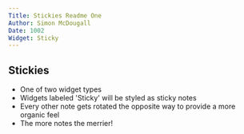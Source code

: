 ```yaml
---
Title: Stickies Readme One
Author: Simon McDougall
Date: 1002
Widget: Sticky
---
```


## Stickies
* One of two widget types
* Widgets labeled 'Sticky' will be styled as sticky notes
* Every other note gets rotated the opposite way to provide a more organic feel
* The more notes the merrier!
